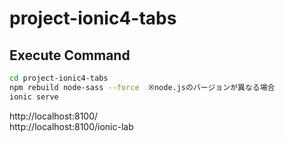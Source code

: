 # project-ionic4-tabs

## Execute Command

``` bash
cd project-ionic4-tabs
npm rebuild node-sass --force  ※node.jsのバージョンが異なる場合
ionic serve
```
http://localhost:8100/  
http://localhost:8100/ionic-lab

